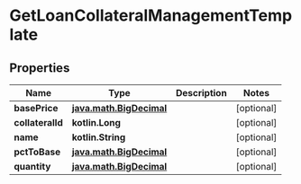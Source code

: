 
# GetLoanCollateralManagementTemplate

## Properties
| Name | Type | Description | Notes |
| ------------ | ------------- | ------------- | ------------- |
| **basePrice** | [**java.math.BigDecimal**](java.math.BigDecimal.md) |  |  [optional] |
| **collateralId** | **kotlin.Long** |  |  [optional] |
| **name** | **kotlin.String** |  |  [optional] |
| **pctToBase** | [**java.math.BigDecimal**](java.math.BigDecimal.md) |  |  [optional] |
| **quantity** | [**java.math.BigDecimal**](java.math.BigDecimal.md) |  |  [optional] |




